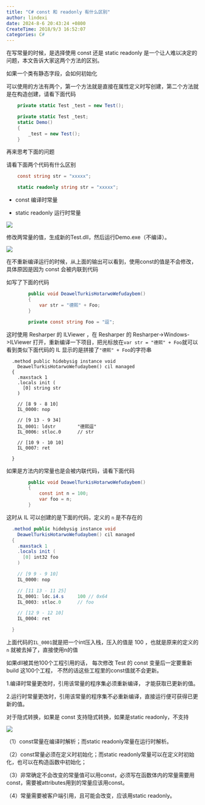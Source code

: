 ```yaml
---
title: "C# const 和 readonly 有什么区别"
author: lindexi
date: 2024-8-6 20:43:24 +0800
CreateTime: 2018/9/3 16:52:07
categories: C#
---
```


在写常量的时候，是选择使用 const 还是 static readonly 是一个让人难以决定的问题，本文告诉大家这两个方法的区别。

<!--more-->


<!-- CreateTime:2018/9/3 16:52:07 -->

<div id="toc"></div>

如果一个类有静态字段，会如何初始化

可以使用的方法有两个，第一个方法就是直接在属性定义时写创建，第二个方法就是在构造创建，请看下面代码

```csharp
    private static Test _test = new Test();


```

```csharp
    private static Test _test;
    static Demo()
    {
        _test = new Test();
    }
```

再来思考下面的问题

请看下面两个代码有什么区别

```csharp
    const string str = "xxxxx";
```


```csharp
    static readonly string str = "xxxxx";
```

 - const			编译时常量

 - static readonly	运行时常量

<!-- ![](image/C# const 和 readonly 有什么区别/C# const 和 readonly 有什么区别0.png) -->

![](http://cdn.lindexi.site/AwCCAwMAItoFADbzBgABAAQArj4BAGZDAgBo6AkA6Nk%3D%2F2017413171510.jpg)

修改两常量的值，生成新的Test.dll，然后运行Demo.exe（不编译）。

<!-- ![](image/C# const 和 readonly 有什么区别/C# const 和 readonly 有什么区别1.png) -->

![](http://cdn.lindexi.site/AwCCAwMAItoFADbzBgABAAQArj4BAGZDAgBo6AkA6Nk%3D%2F2017413171544.jpg)

在不重新编译运行的时候，从上面的输出可以看到，使用const的值是不会修改，具体原因是因为 const 会被内联到代码

如写了下面的代码

```csharp
        public void DeawelTurkisHotarwoWefudaybem()
        {
            var str = "德熙" + Foo;
        }

        private const string Foo = "逗";
```

这时使用 Resharper 的 ILViewer ，在 Resharper 的 Resharper->Windows->ILViewer 打开，重新编译一下项目，把光标放在`var str = "德熙" + Foo`就可以看到类似下面代码的 IL 显示的是拼接了`"德熙" + Foo`的字符串

```IL
  .method public hidebysig instance void 
    DeawelTurkisHotarwoWefudaybem() cil managed 
  {
    .maxstack 1
    .locals init (
      [0] string str
    )

    // [8 9 - 8 10]
    IL_0000: nop          

    // [9 13 - 9 34]
    IL_0001: ldstr        "德熙逗"
    IL_0006: stloc.0      // str

    // [10 9 - 10 10]
    IL_0007: ret          

  }
```

如果是方法内的常量也是会被内联代码，请看下面代码

```csharp
        public void DeawelTurkisHotarwoWefudaybem()
        {
            const int n = 100;
            var foo = n;
        }
```

这时从 IL 可以创建的是下面的代码，定义的 `n` 是不存在的

```csharp
  .method public hidebysig instance void 
    DeawelTurkisHotarwoWefudaybem() cil managed 
  {
    .maxstack 1
    .locals init (
      [0] int32 foo
    )

    // [9 9 - 9 10]
    IL_0000: nop          

    // [11 13 - 11 25]
    IL_0001: ldc.i4.s     100 // 0x64
    IL_0003: stloc.0      // foo

    // [12 9 - 12 10]
    IL_0004: ret          

  }
```

上面代码的`IL_0001`就是把一个int压入栈，压入的值是 100 ，也就是原来的定义的 `n` 就被去掉了，直接使用n的值

如果dll被其他100个工程引用的话，
每次修改 Test 的 const 变量后一定要重新 build 这100个工程，
不然的话这些工程里的const值就不会更新。

1.编译时常量更改时，引用该常量的程序集必须重新编译，
才能获取已更新的值。

2.运行时常量更改时，引用该常量的程序集不必重新编译，直接运行便可获得已更新的值。

对于隐式转换，如果是 const 支持隐式转换，如果是static readonly，不支持

![](http://cdn.lindexi.site/AwCCAwMAItoFADbzBgABAAQArj4BAGZDAgBo6AkA6Nk%3D%2F2017413171641.jpg)

（1）const常量在编译时解析；而static readonly常量在运行时解析。

（2）const常量必须在定义时初始化；而static readonly常量可以在定义时初始化，也可以在构造函数中初始化；

（3）非常确定不会改变的常量值可以用const，必须写在函数体内的常量需要用const，需要被attributes用到的常量应该用const。

（4）常量需要被客户端引用，且可能会改变，应该用static readonly。

